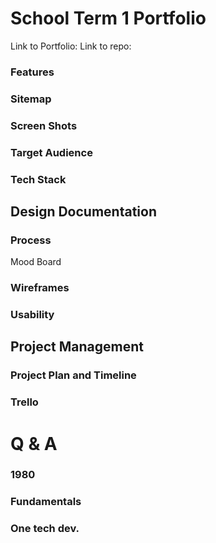 # School Term 1 Portfolio
Link to Portfolio:
Link to repo:

### Features

### Sitemap

### Screen Shots

### Target Audience 

### Tech Stack 

## Design Documentation

### Process 
Mood Board 
### Wireframes
### Usability 

## Project Management
### Project Plan and Timeline
### Trello

# Q & A

### 1980
### Fundamentals
### One tech dev. 
